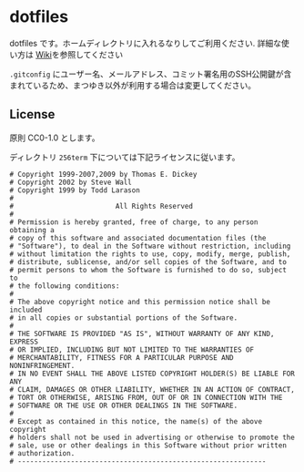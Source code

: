 # dotfiles
dotfiles です。ホームディレクトリに入れるなりしてご利用ください.
詳細な使い方は [Wiki](https://github.com/matsuyuki-a/dotfiles/wiki)を参照してください

`.gitconfig` にユーザー名、メールアドレス、コミット署名用のSSH公開鍵が含まれているため、まつゆき以外が利用する場合は変更してください。

## License
原則 CC0-1.0 とします。

ディレクトリ `256term` 下については下記ライセンスに従います。

```
# Copyright 1999-2007,2009 by Thomas E. Dickey
# Copyright 2002 by Steve Wall
# Copyright 1999 by Todd Larason
# 
#                         All Rights Reserved
# 
# Permission is hereby granted, free of charge, to any person obtaining a
# copy of this software and associated documentation files (the
# "Software"), to deal in the Software without restriction, including
# without limitation the rights to use, copy, modify, merge, publish,
# distribute, sublicense, and/or sell copies of the Software, and to
# permit persons to whom the Software is furnished to do so, subject to
# the following conditions:
# 
# The above copyright notice and this permission notice shall be included
# in all copies or substantial portions of the Software.
# 
# THE SOFTWARE IS PROVIDED "AS IS", WITHOUT WARRANTY OF ANY KIND, EXPRESS
# OR IMPLIED, INCLUDING BUT NOT LIMITED TO THE WARRANTIES OF
# MERCHANTABILITY, FITNESS FOR A PARTICULAR PURPOSE AND NONINFRINGEMENT.
# IN NO EVENT SHALL THE ABOVE LISTED COPYRIGHT HOLDER(S) BE LIABLE FOR ANY
# CLAIM, DAMAGES OR OTHER LIABILITY, WHETHER IN AN ACTION OF CONTRACT,
# TORT OR OTHERWISE, ARISING FROM, OUT OF OR IN CONNECTION WITH THE
# SOFTWARE OR THE USE OR OTHER DEALINGS IN THE SOFTWARE.
# 
# Except as contained in this notice, the name(s) of the above copyright
# holders shall not be used in advertising or otherwise to promote the
# sale, use or other dealings in this Software without prior written
# authorization.
# -------------------------------------------------------------
```


